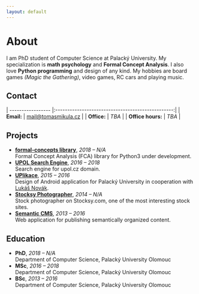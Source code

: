 ```yaml
---
layout: default
---
```


# About
I am PhD student of Computer Science at Palacký University. My specialization is **math psychology** and **Formal Concept Analysis**. I also love **Python programming** and design of any kind. My hobbies are board games *(Magic the Gathering)*, video games, RC cars and playing music.

## Contact

| ----------------- |:-------------------------------------------------:|
| **Email:**        | [mail@tomasmikula.cz](mailto:mail@tomasmikula.cz) |
| **Office:**       | _TBA_                                             |
| **Office hours:** | _TBA_                                             |

## Projects
* **[formal-concepts library](https://github.com/mikulatomas/formal-concepts)**, <span class="year">*2018 – N/A*</span>  
Formal Concept Analysis (FCA) library for Python3 under development.
* **[UPOL Search Engine](https://github.com/UPOLSearch/UPOL-Search-Engine)**, <span class="year">*2016 – 2018*</span>  
Search engine for upol.cz domain.
* **[UPlikace](https://play.google.com/store/apps/details?id=cz.uplikace.app&hl=cs)**, <span class="year">*2015 – 2016*</span>  
Design of Android application for Palacký University in cooperation with [Lukáš Novák](https://www.novaklukas.cz).
* **[Stocksy Photographer](https://www.stocksy.com/tomasmikula)**, <span class="year">*2014 – N/A*</span>  
Stock photographer on Stocksy.com, one of the most interesting stock sites.
* **[Semantic CMS](https://github.com/mikulatomas/Semantic-CMS)**, <span class="year">*2013 – 2016*</span>  
Web application for publishing semantically organized content.

## Education
* **PhD**, <span class="year">*2018 – N/A*</span>  
Department of Computer Science, Palacký University Olomouc
* **MSc**, <span class="year">*2016 – 2018*</span>  
Department of Computer Science, Palacký University Olomouc
* **BSc**, <span class="year">*2013 – 2016*</span>  
Department of Computer Science, Palacký University Olomouc
